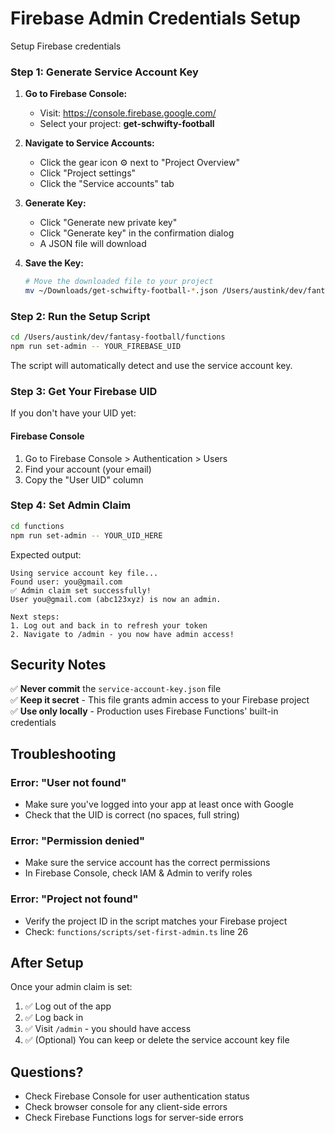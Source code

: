 # Firebase Admin Credentials Setup

Setup Firebase credentials

### Step 1: Generate Service Account Key

1. **Go to Firebase Console:**

    - Visit: https://console.firebase.google.com/
    - Select your project: **get-schwifty-football**

2. **Navigate to Service Accounts:**

    - Click the gear icon ⚙️ next to "Project Overview"
    - Click "Project settings"
    - Click the "Service accounts" tab

3. **Generate Key:**

    - Click "Generate new private key"
    - Click "Generate key" in the confirmation dialog
    - A JSON file will download

4. **Save the Key:**
    ```bash
    # Move the downloaded file to your project
    mv ~/Downloads/get-schwifty-football-*.json /Users/austink/dev/fantasy-football/functions/service-account-key.json
    ```

### Step 2: Run the Setup Script

```bash
cd /Users/austink/dev/fantasy-football/functions
npm run set-admin -- YOUR_FIREBASE_UID
```

The script will automatically detect and use the service account key.

### Step 3: Get Your Firebase UID

If you don't have your UID yet:

#### Firebase Console

1. Go to Firebase Console > Authentication > Users
2. Find your account (your email)
3. Copy the "User UID" column

### Step 4: Set Admin Claim

```bash
cd functions
npm run set-admin -- YOUR_UID_HERE
```

Expected output:

```
Using service account key file...
Found user: you@gmail.com
✅ Admin claim set successfully!
User you@gmail.com (abc123xyz) is now an admin.

Next steps:
1. Log out and back in to refresh your token
2. Navigate to /admin - you now have admin access!
```

## Security Notes

✅ **Never commit** the `service-account-key.json` file  
✅ **Keep it secret** - This file grants admin access to your Firebase project  
✅ **Use only locally** - Production uses Firebase Functions' built-in credentials

## Troubleshooting

### Error: "User not found"

- Make sure you've logged into your app at least once with Google
- Check that the UID is correct (no spaces, full string)

### Error: "Permission denied"

- Make sure the service account has the correct permissions
- In Firebase Console, check IAM & Admin to verify roles

### Error: "Project not found"

- Verify the project ID in the script matches your Firebase project
- Check: `functions/scripts/set-first-admin.ts` line 26

## After Setup

Once your admin claim is set:

1. ✅ Log out of the app
2. ✅ Log back in
3. ✅ Visit `/admin` - you should have access
4. ✅ (Optional) You can keep or delete the service account key file

## Questions?

- Check Firebase Console for user authentication status
- Check browser console for any client-side errors
- Check Firebase Functions logs for server-side errors
